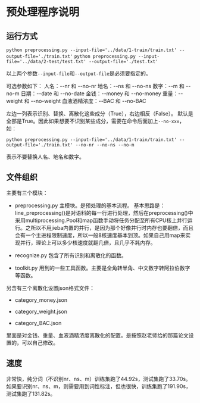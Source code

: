 # 预处理程序说明

## 运行方式

`python preprocessing.py --input-file='../data/1-train/train.txt' --output-file='./train.txt'`
`python preprocessing.py --input-file='../data/2-test/test.txt' --output-file='./test.txt'`

以上两个参数`--input-file`和`--output-file`是必须要指定的。

可选参数如下：
人名：--nr 和 --no-nr
地名：--ns 和 --no-ns
数字：--m 和 --no-m
日期：--date 和 --no-date
金钱：--money 和 --no-money
重量：--weight 和 --no-weight
血液酒精浓度：--BAC 和 --no-BAC

左边一列表示识别、替换、离散化这些成分（True），右边相反（False）。
默认是全部是True。因此如果想要不识别某些成分，需要在命令后面加上`--no-xxx`，如：

`python preprocessing.py --input-file='../data/1-train/train.txt' --output-file='./train.txt' --no-nr --no-ns --no-m`

表示不要替换人名、地名和数字。

## 文件组织

主要有三个模块：

* preprocessing.py 主模块。是预处理的基本流程。
基本思路是：line_preprocessing()是对语料的每一行进行处理，然后在preprocessing()中采用multiprocessing.Pool和map函数手动将任务分配至所有CPU核上并行运行。之所以不用jieba内置的并行，是因为那个好像并行时内存也要翻倍，而且会有一个主进程限制速度，所以一般8核速度基本到顶。如果自己用map来实现并行，理论上可以多少核速度就翻几倍，且几乎不耗内存。

* recognize.py 包含了所有识别和离散化的函数。

* toolkit.py 用到的一些工具函数。主要是全角转半角、中文数字转阿拉伯数字等函数。

另含有三个离散化设置json格式文件：

* category_money.json

* category_weight.json

* category_BAC.json

里面是对金钱、重量、血液酒精浓度离散化的配置。是按照赵老师给的那篇论文设置的，可以自己修改。



## 速度

非常快，纯分词（不识别nr、ns、m）训练集跑了44.92s，测试集跑了33.70s。
如果要识别nr、ns、m，则需要用到词性标注，但也很快，训练集跑了191.90s，测试集跑了131.82s。
